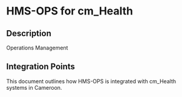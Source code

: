 # HMS-OPS for cm_Health

## Description

Operations Management

## Integration Points

This document outlines how HMS-OPS is integrated with cm_Health systems in Cameroon.
